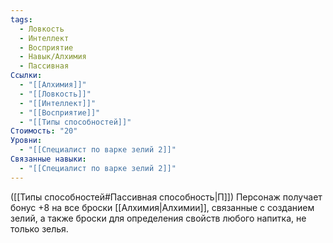 ```yaml
---
tags:
  - Ловкость
  - Интеллект
  - Восприятие
  - Навык/Алхимия
  - Пассивная
Ссылки:
  - "[[Алхимия]]"
  - "[[Ловкость]]"
  - "[[Интеллект]]"
  - "[[Восприятие]]"
  - "[[Типы способностей]]"
Стоимость: "20"
Уровни:
  - "[[Специалист по варке зелий 2]]"
Связанные навыки:
  - "[[Специалист по варке зелий 2]]"
---
```

([[Типы способностей#Пассивная способность|П]]) Персонаж получает бонус +8 на все броски [[Алхимия|Алхимии]], связанные с созданием зелий, а также броски для определения свойств любого напитка, не только зелья.   